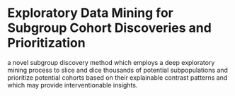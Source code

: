 # Exploratory Data Mining for Subgroup Cohort Discoveries and Prioritization
a novel subgroup discovery method which employs a deep exploratory mining process to slice and dice thousands of potential subpopulations and prioritize potential cohorts based on their explainable contrast patterns and which may provide interventionable insights. 
